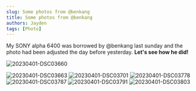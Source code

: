 ```yaml
---
slug: Some photos from @benkang
title: Some photos from @benkang
authors: Jayden
tags: [Photo]
---
```


My SONY alpha 6400 was borrowed by @benkang last sunday and the photo had been adjusted the day before yesterday.
**Let's see how he did!**

![20230401-DSC03660](https://upic-1309244174.cos.ap-shanghai.myqcloud.com/uPic/20230401-DSC03660.jpg)
<!--truncate-->
![20230401-DSC03663](https://upic-1309244174.cos.ap-shanghai.myqcloud.com/uPic/20230401-DSC03663.jpg)
![20230401-DSC03701](https://upic-1309244174.cos.ap-shanghai.myqcloud.com/uPic/20230401-DSC03701.jpg)
![20230401-DSC03778](https://upic-1309244174.cos.ap-shanghai.myqcloud.com/uPic/20230401-DSC03778.jpg)
![20230401-DSC03787](https://upic-1309244174.cos.ap-shanghai.myqcloud.com/uPic/20230401-DSC03787.jpg)
![20230401-DSC03791](https://upic-1309244174.cos.ap-shanghai.myqcloud.com/uPic/20230401-DSC03791.jpg)
![20230401-DSC03803](https://upic-1309244174.cos.ap-shanghai.myqcloud.com/uPic/20230401-DSC03803.jpg)
